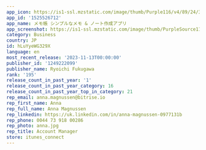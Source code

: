 ```yaml
---
app_icon: https://is1-ssl.mzstatic.com/image/thumb/Purple116/v4/89/24/3e/89243e28-639c-e8eb-f74c-bf858f83eafd/AppIcon-0-0-1x_U007emarketing-0-7-0-85-220.png/1024x1024bb.png
app_id: '1525526712'
app_name: メモ帳 シンプルなメモ & ノート作成アプリ
app_screenshot: https://is1-ssl.mzstatic.com/image/thumb/PurpleSource116/v4/64/da/c3/64dac390-f378-87d9-adc4-0867268c0cd3/ea26331d-c0e9-4392-816f-8b0a6e878d04_screenshot-portrait-6.5-a_U002b_U002b_U002b_U002b_U002b.png/1242x2688bb.png
category: Business
country: JP
id: hLuYyeWG329X
language: en
most_recent_release: '2023-11-13T00:00:00'
publisher_id: '1249222099'
publisher_name: Ryoichi Fukugawa
rank: '195'
release_count_in_past_year: '1'
release_count_in_past_year_category: 16
release_count_in_past_year_top_in_category: 21
rep_email: anna.magnussen@bitrise.io
rep_first_name: Anna
rep_full_name: Anna Magnussen
rep_linkedin: https://uk.linkedin.com/in/anna-magnussen-0977131b
rep_phone: 0044 73 918 00286
rep_photo: anna.jpg
rep_title: Account Manager
store: itunes_connect
---
```


